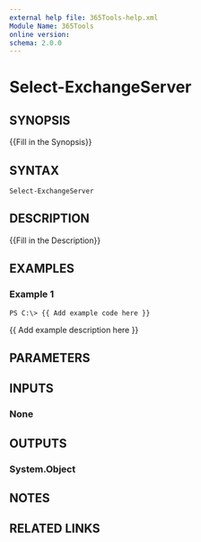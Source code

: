 ```yaml
---
external help file: 365Tools-help.xml
Module Name: 365Tools
online version: 
schema: 2.0.0
---
```


# Select-ExchangeServer

## SYNOPSIS
{{Fill in the Synopsis}}

## SYNTAX

```
Select-ExchangeServer
```

## DESCRIPTION
{{Fill in the Description}}

## EXAMPLES

### Example 1
```
PS C:\> {{ Add example code here }}
```

{{ Add example description here }}

## PARAMETERS

## INPUTS

### None


## OUTPUTS

### System.Object

## NOTES

## RELATED LINKS

